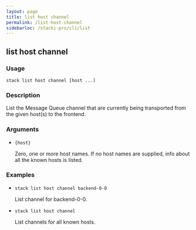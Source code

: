 ```yaml
---
layout: page
title: list host channel
permalink: /list-host-channel
sidebarloc: /stacki-pro/cli/list
---
```


## list host channel

### Usage

`stack list host channel [host ...]`

### Description

List the Message Queue channel that are currently being
        transported from the given host(s) to the frontend.

### Arguments

* `{host}`

   Zero, one or more host names. If no host names are supplied, info about
	all the known hosts is listed.


### Examples

* `stack list host channel backend-0-0`

   List channel for backend-0-0.

* `stack list host channel`

   List channels for all known hosts.



